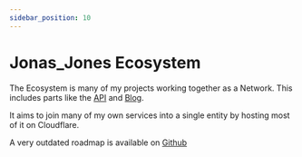 ```yaml
---
sidebar_position: 10
---
```


# Jonas_Jones Ecosystem

The Ecosystem is many of my projects working together as a Network. This includes parts like the [API](/api) and [Blog](https://blog.jonasjones.dev).

It aims to join many of my own services into a single entity by hosting most of it on Cloudflare.

A very outdated roadmap is available on [Github](https://github.com/users/JonasunderscoreJones/projects/2)